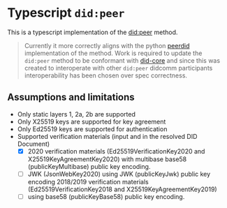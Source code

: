 # Typescript `did:peer`

This is a typescript implementation of the [did:peer](https://identity.foundation/peer-did-method-spec) method.

> Currently it more correctly aligns with the python [peerdid](https://github.com/sicpa-dlab/peer-did-python) implementation of the method. Work is required to update the `did:peer` method to be conformant with [did-core](https://www.w3.org/TR/did-core/) and since this was created to interoperate with other `did:peer` didcomm participants interoperability has been chosen over spec correctness.

## Assumptions and limitations

- Only static layers 1, 2a, 2b are supported
- Only X25519 keys are supported for key agreement
- Only Ed25519 keys are supported for authentication
- Supported verification materials (input and in the resolved DID Document)
  - [x] 2020 verification materials (Ed25519VerificationKey2020 and X25519KeyAgreementKey2020) with multibase base58 (publicKeyMultibase) public key encoding.
  - [ ] JWK (JsonWebKey2020) using JWK (publicKeyJwk) public key encoding
        2018/2019 verification materials (Ed25519VerificationKey2018 and X25519KeyAgreementKey2019)
  - [ ] using base58 (publicKeyBase58) public key encoding.
